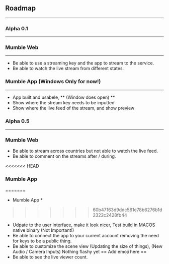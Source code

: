 ## Roadmap
---
### Alpha 0.1
---

### Mumble Web
---

- Be able to use a streaming key and the app to stream to the service.
- Be able to watch the live stream from different states.

### Mumble App (Windows Only for now!)
---

- App built and usabele, ** (Window does open) **
- Show where the stream key needs to be inputted
- Show where the live feed of the stream, and show preview 	

### Alpha 0.5
---

### Mumble Web

- Be able to stream across countries but not able to watch the live feed.
- Be able to comment on the streams after / during.

<<<<<<< HEAD
### Mumble App
=======
* Mumble App *
>>>>>>> 60b47163d9ddc561e78b6276b1d2322c2428fb44

- Udpate to the user interface, make it look nicer, Test build in MACOS native binary (Not Important!)
- Be able to connect the app to your current account removing the need for keys to be a public thing.
- Be able to customize the scene view (Updating the size of things), (New Audio / Camera Inputs) Nothing flashy yet == Add emoji here ==
- Be able to see the live viewer count.